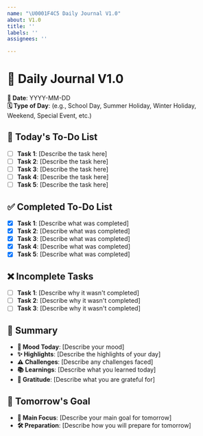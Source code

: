 ```yaml
---
name: "\U0001F4C5 Daily Journal V1.0"
about: V1.0
title: ''
labels: ''
assignees: ''

---
```


# 📅 Daily Journal V1.0

**📅 Date**: YYYY-MM-DD  
**🗓️ Type of Day**: (e.g., School Day, Summer Holiday, Winter Holiday, Weekend, Special Event, etc.)

## 📝 Today's To-Do List
- [ ] **Task 1**: [Describe the task here]  
- [ ] **Task 2**: [Describe the task here]  
- [ ] **Task 3**: [Describe the task here]  
- [ ] **Task 4**: [Describe the task here]  
- [ ] **Task 5**: [Describe the task here]  

## ✅ Completed To-Do List
- [x] **Task 1**: [Describe what was completed]  
- [x] **Task 2**: [Describe what was completed]  
- [x] **Task 3**: [Describe what was completed]  
- [x] **Task 4**: [Describe what was completed]  
- [x] **Task 5**: [Describe what was completed]  

## ❌ Incomplete Tasks
- [ ] **Task 1**: [Describe why it wasn't completed]  
- [ ] **Task 2**: [Describe why it wasn't completed]  
- [ ] **Task 3**: [Describe why it wasn't completed]  

## 🌟 Summary
- **🙂 Mood Today**: [Describe your mood]
- **✨ Highlights**: [Describe the highlights of your day]
- **⚠️ Challenges**: [Describe any challenges faced]
- **📚 Learnings**: [Describe what you learned today]
- **🙏 Gratitude**: [Describe what you are grateful for]

## 🎯 Tomorrow's Goal
- **🎯 Main Focus**: [Describe your main goal for tomorrow]
- **🛠️ Preparation**: [Describe how you will prepare for tomorrow]
